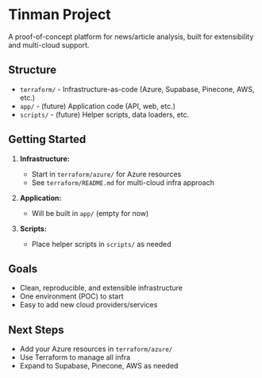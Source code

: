 # Tinman Project

A proof-of-concept platform for news/article analysis, built for extensibility and multi-cloud support.

## Structure

- `terraform/`   - Infrastructure-as-code (Azure, Supabase, Pinecone, AWS, etc.)
- `app/`         - (future) Application code (API, web, etc.)
- `scripts/`     - (future) Helper scripts, data loaders, etc.

## Getting Started

1. **Infrastructure:**
   - Start in `terraform/azure/` for Azure resources
   - See `terraform/README.md` for multi-cloud infra approach

2. **Application:**
   - Will be built in `app/` (empty for now)

3. **Scripts:**
   - Place helper scripts in `scripts/` as needed

## Goals
- Clean, reproducible, and extensible infrastructure
- One environment (POC) to start
- Easy to add new cloud providers/services

## Next Steps
- Add your Azure resources in `terraform/azure/`
- Use Terraform to manage all infra
- Expand to Supabase, Pinecone, AWS as needed
